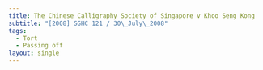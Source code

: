 ```yaml
---
title: The Chinese Calligraphy Society of Singapore v Khoo Seng Kong
subtitle: "[2008] SGHC 121 / 30\_July\_2008"
tags:
  - Tort
  - Passing off
layout: single
---
```



